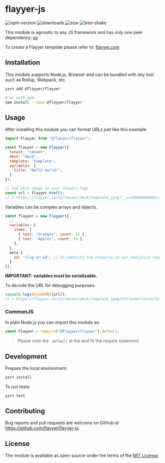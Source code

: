 # flayyer-js

![npm-version](https://badgen.net/npm/v/@flayyer/flayyer)
![downloads](https://badgen.net/npm/dt/@flayyer/flayyer)
![size](https://badgen.net/bundlephobia/minzip/@flayyer/flayyer)
![tree-shake](https://badgen.net/bundlephobia/tree-shaking/@flayyer/flayyer)

This module is agnostic to any JS framework and has only one peer dependency: [qs](https://github.com/ljharb/qs)

To create a Flayyer template please refer to: [flayyer.com](https://flayyer.com?ref=flayyer-js)

## Installation

This module supports Node.js, Browser and can be bundled with any tool such as Rollup, Webpack, etc.

```sh
yarn add @flayyer/flayyer

# or with npm:
npm install --save @flayyer/flayyer
```

## Usage

After installing this module you can format URLs just like this example:

```js
import Flayyer from "@flayyer/flayyer";

const flayyer = new Flayyer({
  tenant: "tenant",
  deck: "deck",
  template: "template",
  variables: {
    title: "Hello world!",
  },
});

// Use this image in your <head/> tags
const url = flayyer.href();
// > https://flayyer.io/v2/tenant/deck/template.jpeg?__v=1596906866&title=Hello+world%21
```

Variables can be complex arrays and objects.

```js
const flayyer = new Flayyer({
  // ...
  variables: {
    items: [
      { text: "Oranges", count: 12 },
      { text: "Apples", count: 14 },
    ],
  },
  meta {
    id: "slug-or-id", // To identify the resource in our analytics report
  }
});
```

**IMPORTANT: variables must be serializable.**

To decode the URL for debugging purposes:

```js
console.log(decodeURI(url));
// > https://flayyer.io/v2/tenant/deck/template.jpeg?title=Hello+world!&__v=123
```

### CommonJS

In plain Node.js you can import this module as:

```js
const Flayyer = require("@flayyer/flayyer").default;
```

> Please note the `.default` at the end fo the require statement

## Development

Prepare the local environment:

```sh
yarn install
```

To run tests:

```sh
yarn test
```

## Contributing

Bug reports and pull requests are welcome on GitHub at https://github.com/flayyer/flayyer-js.

## License

The module is available as open source under the terms of the [MIT License](https://opensource.org/licenses/MIT).
